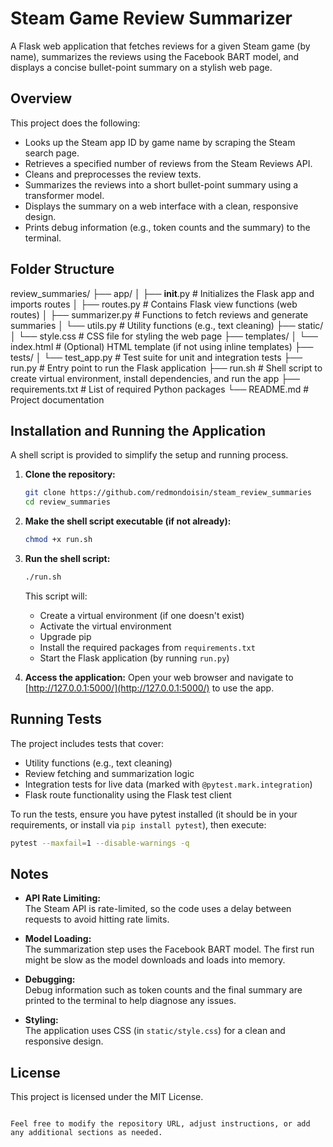 
# Steam Game Review Summarizer

A Flask web application that fetches reviews for a given Steam game (by name), summarizes the reviews using the Facebook BART model, and displays a concise bullet-point summary on a stylish web page.

## Overview

This project does the following:
- Looks up the Steam app ID by game name by scraping the Steam search page.
- Retrieves a specified number of reviews from the Steam Reviews API.
- Cleans and preprocesses the review texts.
- Summarizes the reviews into a short bullet-point summary using a transformer model.
- Displays the summary on a web interface with a clean, responsive design.
- Prints debug information (e.g., token counts and the summary) to the terminal.

## Folder Structure


review_summaries/
├── app/
│   ├── __init__.py         # Initializes the Flask app and imports routes
│   ├── routes.py           # Contains Flask view functions (web routes)
│   ├── summarizer.py       # Functions to fetch reviews and generate summaries
│   └── utils.py            # Utility functions (e.g., text cleaning)
├── static/
│   └── style.css           # CSS file for styling the web page
├── templates/
│   └── index.html          # (Optional) HTML template (if not using inline templates)
├── tests/
│   └── test_app.py         # Test suite for unit and integration tests
├── run.py                  # Entry point to run the Flask application
├── run.sh                  # Shell script to create virtual environment, install dependencies, and run the app
├── requirements.txt        # List of required Python packages
└── README.md               # Project documentation



## Installation and Running the Application

A shell script is provided to simplify the setup and running process.

1. **Clone the repository:**
   ```bash
   git clone https://github.com/redmondoisin/steam_review_summaries
   cd review_summaries
   ```

2. **Make the shell script executable (if not already):**
   ```bash
   chmod +x run.sh
   ```

3. **Run the shell script:**
   ```bash
   ./run.sh
   ```
   This script will:
   - Create a virtual environment (if one doesn't exist)
   - Activate the virtual environment
   - Upgrade pip
   - Install the required packages from `requirements.txt`
   - Start the Flask application (by running `run.py`)

4. **Access the application:**
   Open your web browser and navigate to [http://127.0.0.1:5000/](http://127.0.0.1:5000/) to use the app.

## Running Tests

The project includes tests that cover:
- Utility functions (e.g., text cleaning)
- Review fetching and summarization logic
- Integration tests for live data (marked with `@pytest.mark.integration`)
- Flask route functionality using the Flask test client

To run the tests, ensure you have pytest installed (it should be in your requirements, or install via `pip install pytest`), then execute:

```bash
pytest --maxfail=1 --disable-warnings -q
```

## Notes

- **API Rate Limiting:**  
  The Steam API is rate-limited, so the code uses a delay between requests to avoid hitting rate limits.

- **Model Loading:**  
  The summarization step uses the Facebook BART model. The first run might be slow as the model downloads and loads into memory.

- **Debugging:**  
  Debug information such as token counts and the final summary are printed to the terminal to help diagnose any issues.

- **Styling:**  
  The application uses CSS (in `static/style.css`) for a clean and responsive design.

## License

This project is licensed under the MIT License.
```

Feel free to modify the repository URL, adjust instructions, or add any additional sections as needed.